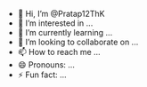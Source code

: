 - 👋 Hi, I’m @Pratap12ThK
- 👀 I’m interested in ...
- 🌱 I’m currently learning ...
- 💞️ I’m looking to collaborate on ...
- 📫 How to reach me ...
- 😄 Pronouns: ...
- ⚡ Fun fact: ...

<!---
Pratap12ThK/Pratap12ThK is a ✨ special ✨ repository because its `README.md` (this file) appears on your GitHub profile.
You can click the Preview link to take a look at your changes.
--->
